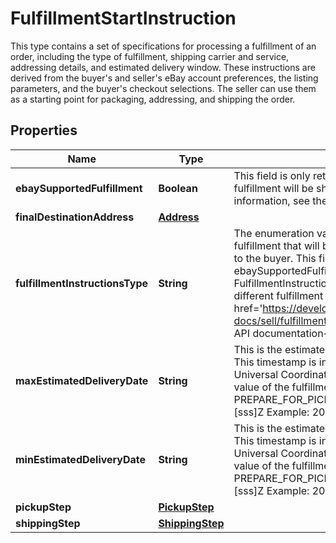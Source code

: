 

# FulfillmentStartInstruction

This type contains a set of specifications for processing a fulfillment of an order, including the type of fulfillment, shipping carrier and service, addressing details, and estimated delivery window. These instructions are derived from the buyer's and seller's eBay account preferences, the listing parameters, and the buyer's checkout selections. The seller can use them as a starting point for packaging, addressing, and shipping the order.
## Properties

Name | Type | Description | Notes
------------ | ------------- | ------------- | -------------
**ebaySupportedFulfillment** | **Boolean** | This field is only returned if its value is true and indicates that the fulfillment will be shipped via eBay&#39;s Global Shipping Program. For more information, see the Global Shipping Program help topic. |  [optional]
**finalDestinationAddress** | [**Address**](Address.md) |  |  [optional]
**fulfillmentInstructionsType** | **String** | The enumeration value returned in this field indicates the method of fulfillment that will be used to deliver this set of line items (this package) to the buyer. This field will have a value of SHIP_TO if the ebaySupportedFulfillment field is returned with a value of true. See the FulfillmentInstructionsType definition for more information about different fulfillment types. For implementation help, refer to &lt;a href&#x3D;&#39;https://developer.ebay.com/api-docs/sell/fulfillment/types/sel:FulfillmentInstructionsType&#39;&gt;eBay API documentation&lt;/a&gt; |  [optional]
**maxEstimatedDeliveryDate** | **String** | This is the estimated latest date that the fulfillment will be completed. This timestamp is in ISO 8601 format, which uses the 24-hour Universal Coordinated Time (UTC) clock. This field is not returned ifthe value of the fulfillmentInstructionsType field is DIGITAL or PREPARE_FOR_PICKUP. Format: [YYYY]-[MM]-[DD]T[hh]:[mm]:[ss].[sss]Z Example: 2015-08-04T19:09:02.768Z |  [optional]
**minEstimatedDeliveryDate** | **String** | This is the estimated earliest date that the fulfillment will be completed. This timestamp is in ISO 8601 format, which uses the 24-hour Universal Coordinated Time (UTC) clock. This field is not returned if the value of the fulfillmentInstructionsType field is DIGITAL or PREPARE_FOR_PICKUP. Format: [YYYY]-[MM]-[DD]T[hh]:[mm]:[ss].[sss]Z Example: 2015-08-04T19:09:02.768Z |  [optional]
**pickupStep** | [**PickupStep**](PickupStep.md) |  |  [optional]
**shippingStep** | [**ShippingStep**](ShippingStep.md) |  |  [optional]



